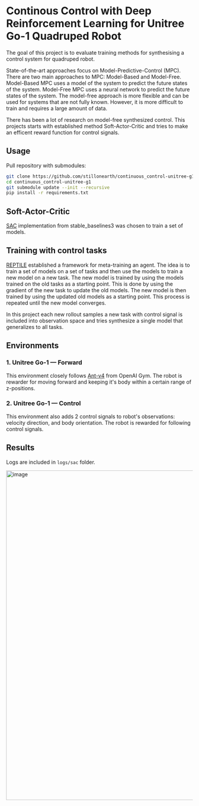 # Continous Control with Deep Reinforcement Learning for Unitree Go-1 Quadruped Robot

The goal of this project is to evaluate training methods for synthesising a control system for quadruped robot.

State-of-the-art approaches focus on Model-Predictive-Control (MPC). There are two main approaches to MPC: Model-Based and Model-Free. Model-Based MPC uses a model of the system to predict the future states of the system. Model-Free MPC uses a neural network to predict the future states of the system. The model-free approach is more flexible and can be used for systems that are not fully known. However, it is more difficult to train and requires a large amount of data.

There has been a lot of research on model-free synthesized control. This projects starts with established method Soft-Actor-Critic and tries to make an efficent reward function for control signals.

## Usage

Pull repository with submodules:

```bash
git clone https://github.com/stillonearth/continuous_control-unitree-g1.git
cd continuous_control-unitree-g1
git submodule update --init --recursive
pip install -r requirements.txt
```

## Soft-Actor-Critic

[SAC](https://stable-baselines3.readthedocs.io/en/master/modules/sac.html) implementation from stable_baselines3 was chosen to train a set of models.

## Training with control tasks

[REPTILE](https://d4mucfpksywv.cloudfront.net/research-covers/reptile/reptile_update.pdf) established a framework for meta-training an agent. The idea is to train a set of models on a set of tasks and then use the models to train a new model on a new task. The new model is trained by using the models trained on the old tasks as a starting point. This is done by using the gradient of the new task to update the old models. The new model is then trained by using the updated old models as a starting point. This process is repeated until the new model converges.

In this project each new rollout samples a new task with control signal is included into observation space and tries synthesize a single model that generalizes to all tasks.

## Environments

### 1. Unitree Go-1 — Forward

This environment closely follows [Ant-v4](https://github.com/openai/gym/blob/master/gym/envs/mujoco/ant_v4.py) from OpenAI Gym. The robot is rewarder for moving forward and keeping it's body within a certain range of z-positions.

### 2. Unitree Go-1 — Control

This environment also adds 2 control signals to robot's observations: velocity direction, and body orientation. The robot is rewarded for following control signals.

## Results

Logs are included in `logs/sac` folder.

<img width="888" alt="image" src="https://user-images.githubusercontent.com/97428129/197347891-41333a3e-f5e9-49a7-a6a7-067bdd5ccb69.png">
